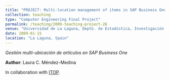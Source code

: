 ```yaml
---
title: "PROJECT: Multi-location management of items in SAP Business One [2009]"
collection: teaching
type: "Computer Engineering Final Project"
permalink: /teaching/2009-teaching-project-26
venue: "Universidad de La Laguna, Depto. de Estadística, Investigación Operativa y Computación"
date: 2009-01-15
location: "La Laguna, Spain"
---
```

*Gestión multi-ubicación de artículos en SAP Business One*

**Author**: Laura C. Méndez-Medina

In collaboration with [ITOP](http://itop.es).
